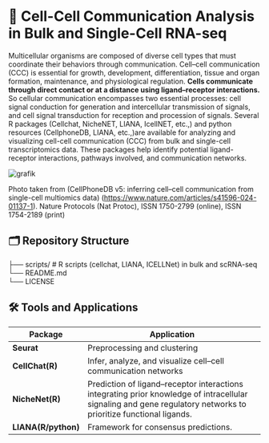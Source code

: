 # 🔬 Cell-Cell Communication Analysis in Bulk and Single-Cell RNA-seq
Multicellular organisms are composed of diverse cell types that must coordinate their behaviors through communication. Cell–cell communication (CCC) is essential for growth, 
development, differentiation, tissue and organ formation, maintenance, and physiological regulation. 
**Cells communicate through direct contact or at a distance using ligand–receptor interactions.** 
So cellular communication encompasses two essential processes: cell signal conduction for generation and intercellular transmission of signals, 
and cell signal transduction for reception and procession of signals.
Several R packages (Cellchat, NicheNET, LIANA, IcellNET, etc.,) and python resources (CellphoneDB, LIANA, etc.,)are available for analyzing and visualizing cell-cell communication (CCC) from bulk and single-cell transcriptomics data. 
These packages help identify potential ligand-receptor interactions, pathways involved, and communication networks.

![grafik](https://github.com/user-attachments/assets/f9e5cb39-91ff-442b-8d1e-06d7f3cfdc2c)

Photo taken from (CellPhoneDB v5: inferring cell–cell communication from single-cell multiomics data) (https://www.nature.com/articles/s41596-024-01137-1).
Nature Protocols (Nat Protoc), ISSN 1750-2799 (online), ISSN 1754-2189 (print)

## 🗂 Repository Structure

├── scripts/ # R scripts (cellchat, LIANA, ICELLNet) in bulk and scRNA-seq  
└── README.md  
└── LICENSE

## 🛠 Tools and Applications

| Package            | Application                  |
|--------------------|------------------------------|
| **Seurat**         |Preprocessing and clustering |
| **CellChat(R)**    |Infer, analyze, and visualize cell–cell communication networks |
| **NicheNet(R)**    |Prediction of ligand–receptor interactions integrating prior knowledge of intracellular signaling and gene regulatory networks to prioritize functional ligands. |
| **LIANA(R/python)**        | Framework for consensus predictions. |

